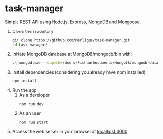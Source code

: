 # task-manager
Simple REST API using Node.js, Express, MongoDB and Mongoose.

1. Clone the repository
   ```sh
   git clone https://github.com/Merligus/task-manager.git
   cd task-manager/
   ```
2. Initiate MongoDB database at MongoDB/mongodb/bin with:
   ```sh
   .\\mongod.exe --dbpath=/Users/Pichau/Documents/MongoDB/mongodb-data
   ```
3. Install dependencies (considering you already have npm installed)
   ```sh
   npm install
   ```
4. Run the app 
   1. As a developer
      ```sh
      npm run dev
      ```
   2. As an user
      ```sh
      npm run start
      ```
5. Access the web server in your browser at [localhost:3000](http://localhost:3000)

